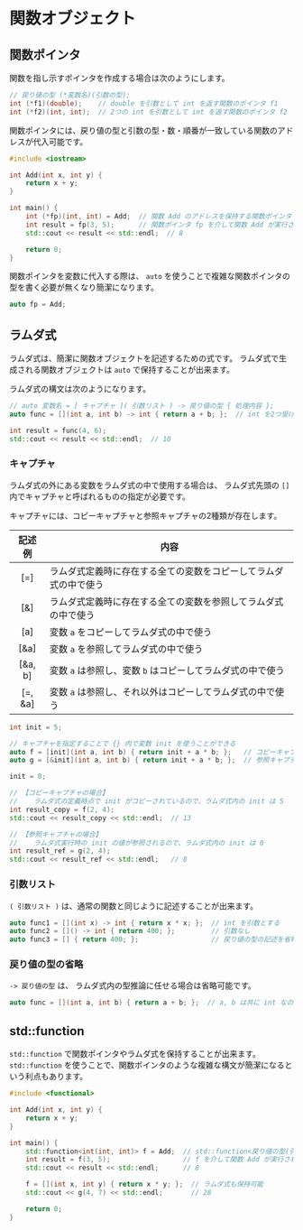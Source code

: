 # 関数オブジェクト

## 関数ポインタ

関数を指し示すポインタを作成する場合は次のようにします。

```cpp
// 戻り値の型 (*変数名)(引数の型);
int (*f1)(double);    // double を引数として int を返す関数のポインタ f1
int (*f2)(int, int);  // 2つの int を引数として int を返す関数のポインタ f2
```

関数ポインタには、戻り値の型と引数の型・数・順番が一致している関数のアドレスが代入可能です。

```cpp
#include <iostream>

int Add(int x, int y) {
    return x + y;
}

int main() {
    int (*fp)(int, int) = Add;  // 関数 Add のアドレスを保持する関数ポインタ fp
    int result = fp(3, 5);      // 関数ポインタ fp を介して関数 Add が実行される
    std::cout << result << std::endl;  // 8

    return 0;
}
```

関数ポインタを変数に代入する際は、 `auto` を使うことで複雑な関数ポインタの型を書く必要が無くなり簡潔になります。

```cpp
auto fp = Add;
```

## ラムダ式

ラムダ式は、簡潔に関数オブジェクトを記述するための式です。
ラムダ式で生成される関数オブジェクトは `auto` で保持することが出来ます。

ラムダ式の構文は次のようになります。

```cpp
// auto 変数名 = [ キャプチャ ]( 引数リスト ) -> 戻り値の型 { 処理内容 };
auto func = [](int a, int b) -> int { return a + b; };  // int を2つ受け取り、足した結果を返すラムダ式

int result = func(4, 6);
std::cout << result << std::endl;  // 10
```

### キャプチャ

ラムダ式の外にある変数をラムダ式の中で使用する場合は、
ラムダ式先頭の `[]` 内でキャプチャと呼ばれるものの指定が必要です。

キャプチャには、コピーキャプチャと参照キャプチャの2種類が存在します。

|  記述例  | 内容                                                   |
|:-------:|-------------------------------------------------------|
| [=]     | ラムダ式定義時に存在する全ての変数をコピーしてラムダ式の中で使う |
| [&]     | ラムダ式定義時に存在する全ての変数を参照してラムダ式の中で使う   |
| [a]     | 変数 `a` をコピーしてラムダ式の中で使う                     |
| [&a]    | 変数 `a` を参照してラムダ式の中で使う                       |
| [&a, b] | 変数 `a` は参照し、変数 `b` はコピーしてラムダ式の中で使う     |
| [=, &a] | 変数 `a` は参照し、それ以外はコピーしてラムダ式の中で使う      |

```cpp
int init = 5;

// キャプチャを指定することで {} 内で変数 init を使うことができる
auto f = [init](int a, int b) { return init + a * b; };   // コピーキャプチャ
auto g = [&init](int a, int b) { return init + a * b; };  // 参照キャプチャ

init = 0;

// 【コピーキャプチャの場合】
//    ラムダ式の定義時点で init がコピーされているので、ラムダ式内の init は 5
int result_copy = f(2, 4);
std::cout << result_copy << std::endl;  // 13

// 【参照キャプチャの場合】
//    ラムダ式実行時の init の値が参照されるので、ラムダ式内の init は 0
int result_ref = g(2, 4);
std::cout << result_ref << std::endl;   // 8
```


### 引数リスト

`( 引数リスト )` は、通常の関数と同じように記述することが出来ます。

```cpp
auto func1 = [](int x) -> int { return x * x; };  // int を引数とする
auto func2 = []() -> int { return 400; };         // 引数なし
auto func3 = [] { return 400; };                  // 戻り値の型の記述を省略した場合、 () ごと省略可能
```

### 戻り値の型の省略

`-> 戻り値の型` は、 ラムダ式内の型推論に任せる場合は省略可能です。

```cpp
auto func = [](int a, int b) { return a + b; };  // a, b は共に int なので、戻り値も int と推論される
```

## std::function

`std::function` で関数ポインタやラムダ式を保持することが出来ます。
`std::function` を使うことで、関数ポインタのような複雑な構文が簡潔になるという利点もあります。

```cpp
#include <functional>

int Add(int x, int y) {
    return x + y;
}

int main() {
    std::function<int(int, int)> f = Add;  // std::function<戻り値の型(引数の型)> 変数名
    int result = f(3, 5);                  // f を介して関数 Add が実行される
    std::cout << result << std::endl;      // 8

    f = [](int x, int y) { return x * y; };  // ラムダ式も保持可能
    std::cout << g(4, 7) << std::endl;       // 28

    return 0;
}
```